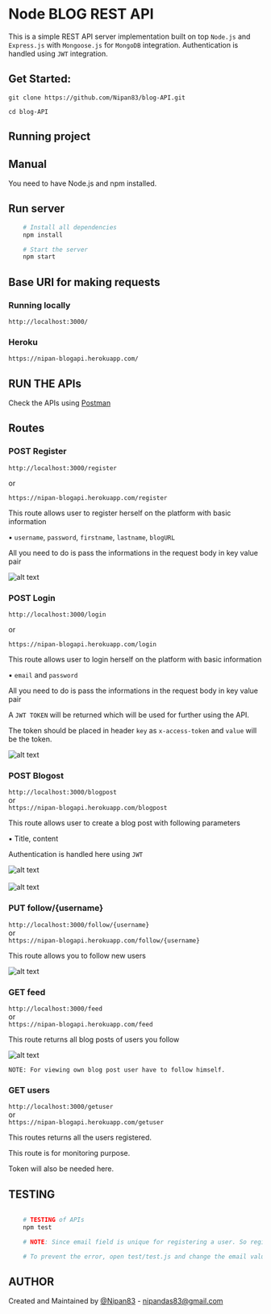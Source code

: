 # Node BLOG REST API

This is a simple REST API server implementation built on top `Node.js` and `Express.js` with `Mongoose.js` for `MongoDB` integration. Authentication is handled using `JWT` integration.

## Get Started:

`git clone https://github.com/Nipan83/blog-API.git`

`cd blog-API`

## Running project

## Manual

You need to have Node.js and npm installed.

## Run server

```sh
	# Install all dependencies
	npm install

	# Start the server
	npm start

```

## Base URI for making requests

### Running locally

`http://localhost:3000/`

### Heroku 

`https://nipan-blogapi.herokuapp.com/`

## RUN THE APIs

Check the APIs using [Postman](https://chrome.google.com/webstore/detail/postman/fhbjgbiflinjbdggehcddcbncdddomop)

## Routes

### POST Register

`http://localhost:3000/register` <br />

or <br />

`https://nipan-blogapi.herokuapp.com/register`

This route allows user to register herself on the platform with basic information <br />

▪ `username`, `password`, `firstname`, `lastname`, `blogURL` <br />

All you need to do is pass the informations in the request body in key value pair 

![alt text](https://i.imgur.com/yEhygsc.png)

### POST Login

`http://localhost:3000/login` <br />

or <br />

`https://nipan-blogapi.herokuapp.com/login` <br />

This route allows user to login herself on the platform with basic information <br />

▪ `email` and `password` <br />

All you need to do is pass the informations in the request body in key value pair 

A `JWT TOKEN` will be returned which will be used for further using the API.

The token should be placed in header `key` as `x-access-token` and `value` will be the token.

![alt text](https://i.imgur.com/FHMV8e9.png)

### POST Blogost

`http://localhost:3000/blogpost` <br />
or <br />
`https://nipan-blogapi.herokuapp.com/blogpost` <br />

This route allows user to create a blog post with following parameters <br />

▪ Title, content <br />

Authentication is handled here using `JWT`

![alt text](https://i.imgur.com/XURrohi.png) <br />
<br />
![alt text](https://i.imgur.com/I7u6EaQ.png)


### PUT follow/{username}

`http://localhost:3000/follow/{username}`<br />
or <br />
`https://nipan-blogapi.herokuapp.com/follow/{username}`<br />

This route allows you to follow new users <br />

![alt text](https://i.imgur.com/DOA5RVB.png)

### GET feed

`http://localhost:3000/feed` <br />
or <br />
`https://nipan-blogapi.herokuapp.com/feed` <br />

This route returns all blog posts of users you follow
<br />

![alt text](https://i.imgur.com/6e14y8D.png)

`NOTE: For viewing own blog post user have to follow himself.`



### GET users

`http://localhost:3000/getuser` <br />
or <br />
`https://nipan-blogapi.herokuapp.com/getuser`<br />

This routes returns all the users registered.

This route is for monitoring purpose.

Token will also be needed here.

## TESTING

```sh

	# TESTING of APIs
	npm test

	# NOTE: Since email field is unique for registering a user. So register testcase may fail after running `npm test` two times.

	# To prevent the error, open test/test.js and change the email value to a new emailId.

```


## AUTHOR

Created and Maintained by [@Nipan83](https://github.com/Nipan83) - nipandas83@gmail.com

